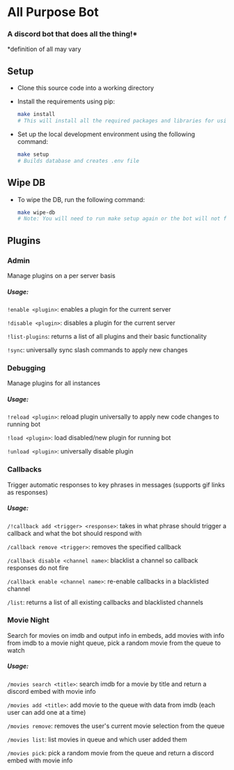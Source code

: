 # All Purpose Bot

### A discord bot that does all the thing!*

*definition of all may vary

## Setup

- Clone this source code into a working directory

- Install the requirements using pip:

  ```sh
  make install
  # This will install all the required packages and libraries for using the Bot
  ```

- Set up the local development environment using the following command:

    ```sh
    make setup
    # Builds database and creates .env file
    ```

## Wipe DB

- To wipe the DB, run the following command:
  ```sh
  make wipe-db
  # Note: You will need to run make setup again or the bot will not function correctly
  ```


## Plugins

### Admin

Manage plugins on a per server basis

##### Usage:

`!enable <plugin>`: enables a plugin for the current server

`!disable <plugin>`: disables a plugin for the current server

`!list-plugins`: returns a list of all plugins and their basic functionality

`!sync`: universally sync slash commands to apply new changes

### Debugging

Manage plugins for all instances

##### Usage:

`!reload <plugin>`: reload plugin universally to apply new code changes to running bot

`!load <plugin>`: load disabled/new plugin for running bot

`!unload <plugin>`: universally disable plugin

### Callbacks

Trigger automatic responses to key phrases in messages (supports gif links as responses)

##### Usage:

`/!callback add <trigger> <response>`: takes in what phrase should trigger a callback and what the bot should respond with

`/callback remove <trigger>`: removes the specified callback

`/callback disable <channel name>`: blacklist a channel so callback responses do not fire

`/callback enable <channel name>`: re-enable callbacks in a blacklisted channel

`/list`: returns a list of all existing callbacks and blacklisted channels

### Movie Night

Search for movies on imdb and output info in embeds, add movies with info from imdb to a movie night queue, pick a random movie from the queue to watch

##### Usage:

`/movies search <title>`: search imdb for a movie by title and return a discord embed with movie info

`/movies add <title>`: add movie to the queue with data from imdb (each user can add one at a time)

`/movies remove`: removes the user's current movie selection from the queue

`/movies list`: list movies in queue and which user added them

`/movies pick`: pick a random movie from the queue and return a discord embed with movie info